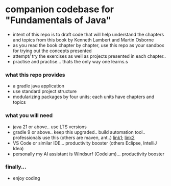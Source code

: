 # companion codebase for "Fundamentals of Java"
* intent of this repo is to draft code that will help understand the chapters and topics from this book by Kenneth Lambert and Martin Osborne
* as you read the book chapter by chapter, use this repo as your sandbox for trying out the concepts presented
* attempt/ try the exercises as well as projects presented in each chapter..
* practise and practise... thats the only way one learns.s

### what this repo provides
* a gradle java application
* use standard project structure
* modularizing packages by four units; each units have chapters and topics

### what you will need
* java 21 or above.. use LTS versions
* gradle 9 or above.. keep this upgraded.. build automation tool.. professionals use this (others are maven, ant..) [link1](https://www.baeldung.com/ant-maven-gradle); [link2](https://www.jrebel.com/blog/java-build-tools-comparison)
* VS Code or similar IDE... productivity booster (others Eclipse, IntelliJ Idea)
* personally my AI assistant is Windsurf (Codeium)... productivity booster

### finally...
* enjoy coding
